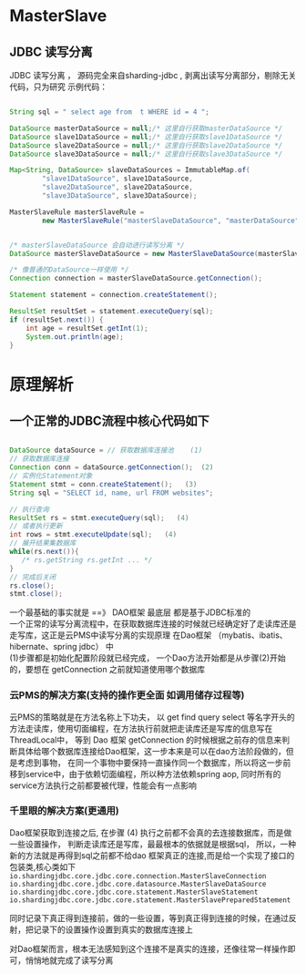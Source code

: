 # MasterSlave
## JDBC 读写分离

JDBC 读写分离 ， 源码完全来自sharding-jdbc , 剥离出读写分离部分，剔除无关代码，只为研究
示例代码：
```JAVA

String sql = " select age from  t WHERE id = 4 ";

DataSource masterDataSource = null;/* 这里自行获取masterDataSource */
DataSource slave1DataSource = null;/* 这里自行获取slave1DataSource */
DataSource slave2DataSource = null;/* 这里自行获取slave2DataSource */
DataSource slave3DataSource = null;/* 这里自行获取slave3DataSource */

Map<String, DataSource> slaveDataSources = ImmutableMap.of(
        "slave1DataSource", slave1DataSource,
        "slave2DataSource", slave2DataSource,
        "slave3DataSource", slave3DataSource);

MasterSlaveRule masterSlaveRule =
        new MasterSlaveRule("masterSlaveDataSource", "masterDataSource", masterDataSource, slaveDataSources);


/* masterSlaveDataSource 会自动进行读写分离 */
DataSource masterSlaveDataSource = new MasterSlaveDataSource(masterSlaveRule);

/* 像普通的DataSource一样使用 */
Connection connection = masterSlaveDataSource.getConnection();

Statement statement = connection.createStatement();

ResultSet resultSet = statement.executeQuery(sql);
if (resultSet.next()) {
    int age = resultSet.getInt(1);
    System.out.println(age);
}


```


# 原理解析

## 一个正常的JDBC流程中核心代码如下

```java

DataSource dataSource = // 获取数据库连接池    (1)
// 获取数据库连接
Connection conn = dataSource.getConnection();  (2)
// 实例化Statement对象
Statement stmt = conn.createStatement();   (3)
String sql = "SELECT id, name, url FROM websites";

// 执行查询
ResultSet rs = stmt.executeQuery(sql);   (4)
// 或者执行更新
int rows = stmt.executeUpdate(sql);   (4)
// 展开结果集数据库
while(rs.next()){
   /* rs.getString rs.getInt ... */
}
// 完成后关闭
rs.close();
stmt.close();

```

一个最基础的事实就是 ==》 DAO框架 最底层 都是基于JDBC标准的 <br>
一个正常的读写分离流程中，在获取数据库连接的时候就已经确定好了走读库还是走写库，这正是云PMS中读写分离的实现原理
在Dao框架 （mybatis、ibatis、hibernate、spring jdbc）  中 <br> (1)步骤都是初始化配置阶段就已经完成，
一个Dao方法开始都是从步骤(2)开始的，要想在 getConnection 之前就知道使用哪个数据库
### 云PMS的解决方案(支持的操作更全面 如调用储存过程等)

云PMS的策略就是在方法名称上下功夫，
以 get find query select 等名字开头的方法走读库，使用切面编程，在方法执行前就把走读库还是写库的信息写在ThreadLocal中，
等到 Dao 框架 getConnection 的时候根据之前存的信息来判断具体给哪个数据库连接给Dao框架，这一步本来是可以在dao方法阶段做的，但是考虑到事物，
在同一个事物中要保持一直操作同一个数据库，所以将这一步前移到service中，由于依赖切面编程，所以种方法依赖spring aop,
同时所有的service方法执行之前都要被代理，性能会有一点影响

### 千里眼的解决方案(更通用)

Dao框架获取到连接之后, 在步骤 (4) 执行之前都不会真的去连接数据库，而是做一些设置操作，
判断走读库还是写库，最最根本的依据就是根据sql，
所以，一种新的方法就是再得到sql之前都不给dao 框架真正的连接,而是给一个实现了接口的包装类,核心类如下
<br>
`io.shardingjdbc.core.jdbc.core.connection.MasterSlaveConnection` 
<br>
`io.shardingjdbc.core.jdbc.core.datasource.MasterSlaveDataSource`
<br>
`io.shardingjdbc.core.jdbc.core.statement.MasterSlaveStatement`
<br>
`io.shardingjdbc.core.jdbc.core.statement.MasterSlavePreparedStatement`
<br>

同时记录下真正得到连接前，做的一些设置，等到真正得到连接的时候，在通过反射，把记录下的设置操作设置到真实的数据库连接上

对Dao框架而言，根本无法感知到这个连接不是真实的连接，还像往常一样操作即可，悄悄地就完成了读写分离
